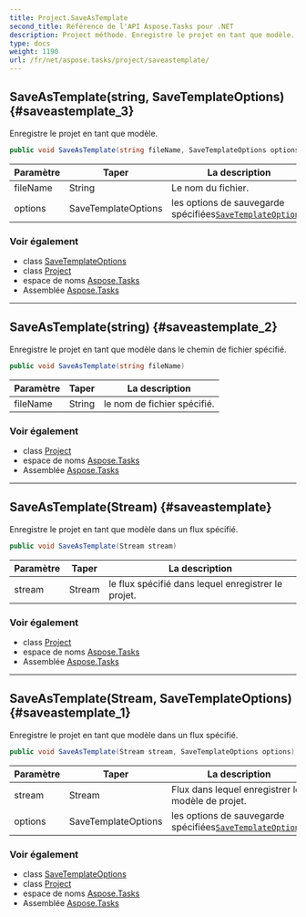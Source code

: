 ```yaml
---
title: Project.SaveAsTemplate
second_title: Référence de l'API Aspose.Tasks pour .NET
description: Project méthode. Enregistre le projet en tant que modèle.
type: docs
weight: 1190
url: /fr/net/aspose.tasks/project/saveastemplate/
---
```

## SaveAsTemplate(string, SaveTemplateOptions) {#saveastemplate_3}

Enregistre le projet en tant que modèle.

```csharp
public void SaveAsTemplate(string fileName, SaveTemplateOptions options)
```

| Paramètre | Taper | La description |
| --- | --- | --- |
| fileName | String | Le nom du fichier. |
| options | SaveTemplateOptions | les options de sauvegarde spécifiées[`SaveTemplateOptions`](../../../aspose.tasks.saving/savetemplateoptions/). |

### Voir également

* class [SaveTemplateOptions](../../../aspose.tasks.saving/savetemplateoptions/)
* class [Project](../)
* espace de noms [Aspose.Tasks](../../project/)
* Assemblée [Aspose.Tasks](../../../)

---

## SaveAsTemplate(string) {#saveastemplate_2}

Enregistre le projet en tant que modèle dans le chemin de fichier spécifié.

```csharp
public void SaveAsTemplate(string fileName)
```

| Paramètre | Taper | La description |
| --- | --- | --- |
| fileName | String | le nom de fichier spécifié. |

### Voir également

* class [Project](../)
* espace de noms [Aspose.Tasks](../../project/)
* Assemblée [Aspose.Tasks](../../../)

---

## SaveAsTemplate(Stream) {#saveastemplate}

Enregistre le projet en tant que modèle dans un flux spécifié.

```csharp
public void SaveAsTemplate(Stream stream)
```

| Paramètre | Taper | La description |
| --- | --- | --- |
| stream | Stream | le flux spécifié dans lequel enregistrer le projet. |

### Voir également

* class [Project](../)
* espace de noms [Aspose.Tasks](../../project/)
* Assemblée [Aspose.Tasks](../../../)

---

## SaveAsTemplate(Stream, SaveTemplateOptions) {#saveastemplate_1}

Enregistre le projet en tant que modèle dans un flux spécifié.

```csharp
public void SaveAsTemplate(Stream stream, SaveTemplateOptions options)
```

| Paramètre | Taper | La description |
| --- | --- | --- |
| stream | Stream | Flux dans lequel enregistrer le modèle de projet. |
| options | SaveTemplateOptions | les options de sauvegarde spécifiées[`SaveTemplateOptions`](../../../aspose.tasks.saving/savetemplateoptions/). |

### Voir également

* class [SaveTemplateOptions](../../../aspose.tasks.saving/savetemplateoptions/)
* class [Project](../)
* espace de noms [Aspose.Tasks](../../project/)
* Assemblée [Aspose.Tasks](../../../)


